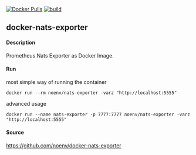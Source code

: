 [![Docker Pulls](https://badgen.net/docker/pulls/noenv/nats-exporter)](https://hub.docker.com/r/noenv/nats-exporter)
[![build](https://github.com/NoEnv/docker-nats-exporter/actions/workflows/build.yml/badge.svg)](https://github.com/NoEnv/docker-nats-exporter/actions/workflows/build.yml)

## docker-nats-exporter

#### Description

Prometheus Nats Exporter as Docker Image.

#### Run

most simple way of running the container

    docker run --rm noenv/nats-exporter -varz "http://localhost:5555"

advanced usage

    docker run --name nats-exporter -p 7777:7777 noenv/nats-exporter -varz "http://localhost:5555"

#### Source

https://github.com/noenv/docker-nats-exporter
